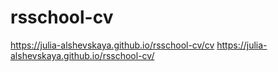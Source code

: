 # rsschool-cv
https://julia-alshevskaya.github.io/rsschool-cv/cv
https://julia-alshevskaya.github.io/rsschool-cv/